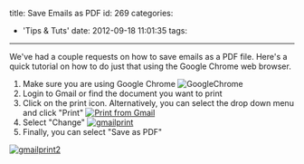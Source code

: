 title: Save Emails as PDF
id: 269
categories:
  - 'Tips & Tuts'
date: 2012-09-18 11:01:35
tags:
---

We've had a couple requests on how to save emails as a PDF file. Here's a quick tutorial on how to do just that using the Google Chrome web browser.

<!--more-->

1.  Make sure you are using Google Chrome
![](http://findingapogee.com/wp-content/uploads/2012/09/GoogleChromePortable_1281.png "GoogleChrome")
2.  Login to Gmail or find the document you want to print
3.  Click on the print icon. Alternatively, you can select the drop down menu and click "Print"
[![](http://findingapogee.com/wp-content/uploads/2012/09/gmailtut-300x141.png "Print from Gmail")](http://findingapogee.com/wp-content/uploads/2012/09/gmailtut.png)
4.  Select "Change"
[![](http://findingapogee.com/wp-content/uploads/2012/09/gmailprint-300x141.png "gmailprint")](http://findingapogee.com/wp-content/uploads/2012/09/gmailprint.png)
5.  Finally, you can select "Save as PDF"

[![](http://findingapogee.com/wp-content/uploads/2012/09/gmailprint2-300x240.png "gmailprint2")](http://findingapogee.com/wp-content/uploads/2012/09/gmailprint2.png)